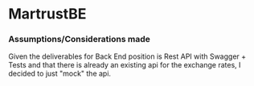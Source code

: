 # MartrustBE

### Assumptions/Considerations made

Given the deliverables for Back End position is Rest API with Swagger + Tests 
and that there is already an existing api for the exchange rates, I decided to just "mock" the api.


